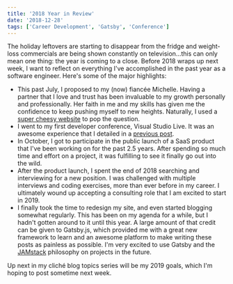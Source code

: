 ```yaml
---
title: '2018 Year in Review'
date: '2018-12-28'
tags: ['Career Development', 'Gatsby', 'Conference']
---
```


The holiday leftovers are starting to disappear from the fridge and weight-loss commercials are being shown constantly on television...this can only mean one thing: the year is coming to a close. Before 2018 wraps up next week, I want to reflect on everything I've accomplished in the past year as a software engineer. Here's some of the major highlights:

- This past July, I proposed to my (now) fiancée Michelle. Having a partner that I love and trust has been invaluable to my growth personally and professionally. Her faith in me and my skills has given me the confidence to keep pushing myself to new heights. Naturally, I used a [super cheesy website](https://michellewillyoumarry.me) to pop the question.
- I went to my first developer conference, Visual Studio Live. It was an awesome experience that I detailed in a [previous post](../visual-studio-live-2018).
- In October, I got to participate in the public launch of a SaaS product that I've been working on for the past 2.5 years. After spending so much time and effort on a project, it was fulfilling to see it finally go out into the wild.
- After the product launch, I spent the end of 2018 searching and interviewing for a new position. I was challenged with multiple interviews and coding exercises, more than ever before in my career. I ultimately wound up accepting a consulting role that I am excited to start in 2019.
- I finally took the time to redesign my site, and even started blogging somewhat regularly. This has been on my agenda for a while, but I hadn't gotten around to it until this year. A large amount of that credit can be given to Gatsby.js, which provided me with a great new framework to learn and an awesome platform to make writing these posts as painless as possible. I'm very excited to use Gatsby and the [JAMstack](https://jamstack.org/) philosophy on projects in the future.

Up next in my cliché blog topics series will be my 2019 goals, which I'm hoping to post sometime next week.
